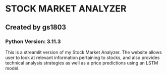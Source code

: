 # STOCK MARKET ANALYZER
## Created by gs1803
### Python Version: 3.11.3
This is a streamlit version of my Stock Market Analyzer. The website allows user to look at relevant information pertaining to stocks, and also provides 
technical analysis strategies as well as a price predictions using an LSTM model.
